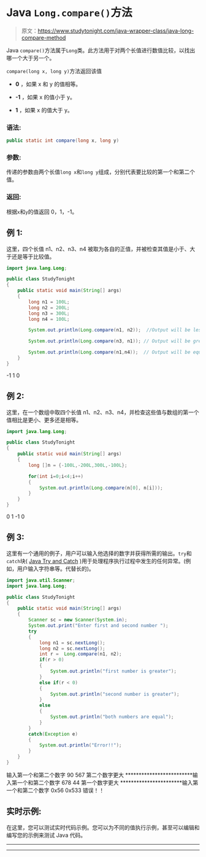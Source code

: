# Java `Long.compare()`方法

> 原文：<https://www.studytonight.com/java-wrapper-class/java-long-compare-method>

Java `compare()`方法属于`Long`类。此方法用于对两个长值进行数值比较，以找出哪一个大于另一个。

`compare(long x, long y)`方法返回该值

*   **0** ，如果 x 和 y 的值相等。

*   **-1** ，如果 x 的值小于 y。

*   **1** ，如果 x 的值大于 y。

### 语法:

```java
public static int compare(long x, long y)
```

### 参数:

传递的参数由两个长值`long x`和`long y`组成，分别代表要比较的第一个和第二个值。

### 返回:

根据`x`和`y`的值返回 0，1，-1。

## 例 1:

这里，四个长值 n1、n2、n3、n4 被取为各自的正值，并被检查其值是小于、大于还是等于比较值。

```java
import java.lang.Long;

public class StudyTonight 
{  
    public static void main(String[] args) 
    {          
        long n1 = 100L;  
        long n2 = 200L;  
        long n3 = 300L;  
        long n4 = 100L;  

        System.out.println(Long.compare(n1, n2));  //Output will be less than zero

        System.out.println(Long.compare(n3, n1)); // Output will be greater than zero  

        System.out.println(Long.compare(n1,n4));  // Output will be equal to zero
    }  
}
```

-1
1
0

## 例 2:

这里，在一个数组中取四个长值 n1、n2、n3、n4，并检查这些值与数组的第一个值相比是更小、更多还是相等。

```java
import java.lang.Long;

public class StudyTonight 
{  
    public static void main(String[] args) 
    {          
        long []n = {-100L,-200L,300L,-100L};  

        for(int i=0;i<4;i++)
        {
            System.out.println(Long.compare(n[0], n[i]));  
        }  
    } 
}
```

0
1
-1
0

## 例 3:

这里有一个通用的例子，用户可以输入他选择的数字并获得所需的输出。`try`和`catch`块( [Java Try and Catch](https://www.studytonight.com/java/try-and-catch-block.php) )用于处理程序执行过程中发生的任何异常。(例如，用户输入字符串等。代替长的)。

```java
import java.util.Scanner; 
import java.lang.Long;

public class StudyTonight 
{  
    public static void main(String[] args) 
    {      
        Scanner sc = new Scanner(System.in);  
        System.out.print("Enter first and second number ");  
        try
        {
            long n1 = sc.nextLong();  
            long n2 = sc.nextLong();  
            int r =  Long.compare(n1, n2);    
            if(r > 0)
            {  
                System.out.println("first number is greater");  
            }
            else if(r < 0) 
            {  
                System.out.println("second number is greater");  
            } 
            else
            {  
                System.out.println("both numbers are equal");
            }
        }
        catch(Exception e)
        {
            System.out.println("Error!!");
        }  
    }  
} 
```

输入第一个和第二个数字 90 567
第二个数字更大
*************************输入第一个和第二个数字 678 44
第一个数字更大
***********************输入第一个和第二个数字 0x56 0x533
错误！！

## 实时示例:

在这里，您可以测试实时代码示例。您可以为不同的值执行示例，甚至可以编辑和编写您的示例来测试 Java 代码。

* * *

* * *